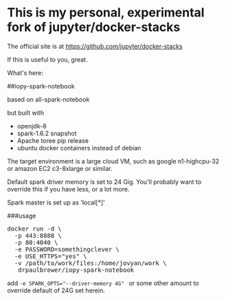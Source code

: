 # This is my personal, experimental fork of jupyter/docker-stacks

The official site is at https://github.com/jupyter/docker-stacks

If this is useful to you, great.  

What's here:

##iopy-spark-notebook

based on all-spark-notebook

but built with
  *  openjdk-8
  *  spark-1.6.2 snapshot
  *  Apache toree pip release
  *  ubuntu docker containers instead of debian

The target environment is a large cloud VM, such as google n1-highcpu-32 or amazon EC2 c3-8xlarge or similar.

Default spark driver memory is set to 24 Gig.  You'll probably want to override this if you have less, or a lot more.

Spark master is set up as 'local[*]'

###usage

<pre>
docker run -d \
  -p 443:8888 \
  -p 80:4040 \
  -e PASSWORD=somethingclever \
  -e USE_HTTPS="yes" \
  -v /path/to/work/files:/home/jovyan/work \
   drpaulbrewer/iopy-spark-notebook
</pre>

add `-e SPARK_OPTS="--driver-memory 4G" ` or some other amount to override default of 24G set herein.
